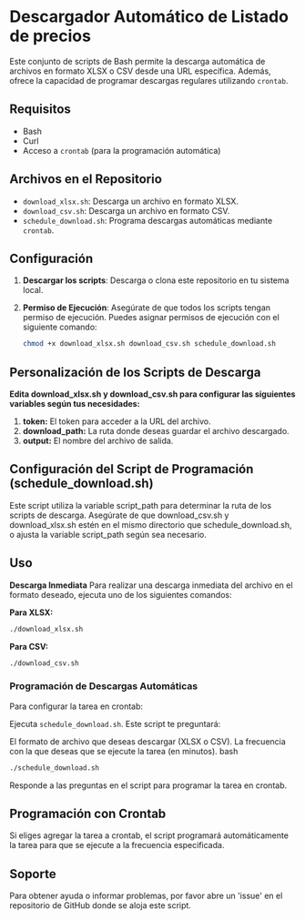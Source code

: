 # Descargador Automático de Listado de precios

Este conjunto de scripts de Bash permite la descarga automática de archivos en formato XLSX o CSV desde una URL específica. Además, ofrece la capacidad de programar descargas regulares utilizando `crontab`.

## Requisitos

- Bash
- Curl
- Acceso a `crontab` (para la programación automática)

## Archivos en el Repositorio

- `download_xlsx.sh`: Descarga un archivo en formato XLSX.
- `download_csv.sh`: Descarga un archivo en formato CSV.
- `schedule_download.sh`: Programa descargas automáticas mediante `crontab`.

## Configuración

1. **Descargar los scripts**: Descarga o clona este repositorio en tu sistema local.

2. **Permiso de Ejecución**: Asegúrate de que todos los scripts tengan permiso de ejecución. Puedes asignar permisos de ejecución con el siguiente comando:

   ```bash
   chmod +x download_xlsx.sh download_csv.sh schedule_download.sh

## Personalización de los Scripts de Descarga

**Edita download_xlsx.sh y download_csv.sh para configurar las siguientes variables según tus necesidades:**

1. **token:**  El token para acceder a la URL del archivo.
2. **download_path:** La ruta donde deseas guardar el archivo descargado.
1. **output:** El nombre del archivo de salida.

## Configuración del Script de Programación (schedule_download.sh)
Este script utiliza la variable script_path para determinar la ruta de los scripts de descarga. Asegúrate de que download_csv.sh y download_xlsx.sh estén en el mismo directorio que schedule_download.sh, o ajusta la variable script_path según sea necesario.

## Uso
**Descarga Inmediata**
Para realizar una descarga inmediata del archivo en el formato deseado, ejecuta uno de los siguientes comandos:

**Para XLSX:**
```bash
./download_xlsx.sh
```
**Para CSV:**
```bash
./download_csv.sh
```

### Programación de Descargas Automáticas
Para configurar la tarea en crontab:

Ejecuta `schedule_download.sh`. Este script te preguntará:

El formato de archivo que deseas descargar (XLSX o CSV).
La frecuencia con la que deseas que se ejecute la tarea (en minutos).
bash
```bash
./schedule_download.sh
```
Responde a las preguntas en el script para programar la tarea en crontab.

## Programación con Crontab
Si eliges agregar la tarea a crontab, el script programará automáticamente la tarea para que se ejecute a la frecuencia especificada.

## Soporte
Para obtener ayuda o informar problemas, por favor abre un 'issue' en el repositorio de GitHub donde se aloja este script.

